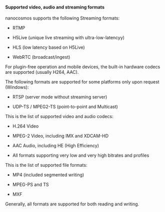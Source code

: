 #### Supported video, audio and streaming formats

nanocosmos supports the following Streaming formats:


*  RTMP

*  H5Live (unique live streaming with ultra-low-latencyy)

*  HLS (low latency based on H5Live)

*  WebRTC (broadcast/ingest)

For plugin-free operation and mobile devices, the built-in hardware codecs are supported
(usually H264, AAC).

The following formats are supported for some platforms only upon request (Windows):


*  RTSP (server mode without streaming server)

*  UDP-TS / MPEG2-TS (point-to-point and Multicast)

This is the list of supported video and audio codecs:


*  H.264 Video 

*  MPEG-2 Video, including IMX and XDCAM-HD

*  AAC Audio, including HE (High Efficiency)

*  All formats supporting very low and very high bitrates and profiles 

This is the list of supported file formats:

*  MP4 (included segmented writing)

*  MPEG-PS and TS

*  MXF

Generally, all formats are supported for both reading and writing.

